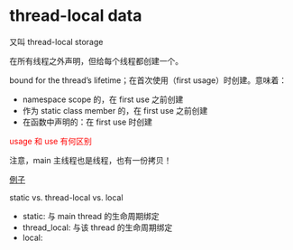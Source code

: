 # thread-local data

又叫 thread-local storage

在所有线程之外声明，但给每个线程都创建一个。

bound for the thread’s lifetime；在首次使用（first usage）时创建。意味着：
- namespace scope 的，在 first use 之前创建
- 作为 static class member 的，在 first use 之前创建
- 在函数中声明的：在 first use 时创建

<font color=red>usage 和 use 有何区别</font>

注意，main 主线程也是线程，也有一份拷贝！

[例子](code/cpp-thread-local.cpp)


static vs. thread-local vs. local
- static: 与 main thread 的生命周期绑定
- thread_local: 与该 thread 的生命周期绑定
- local: 

